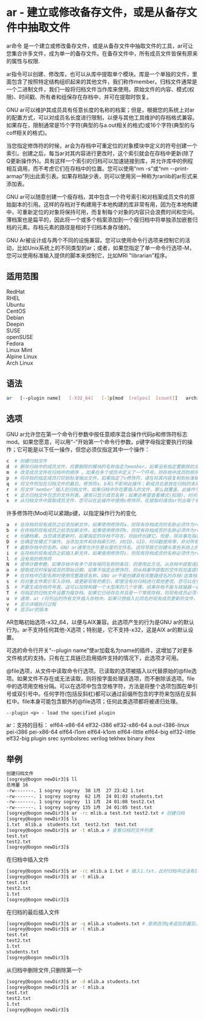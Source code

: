 # ar - 建立或修改备存文件，或是从备存文件中抽取文件

ar命令 是一个建立或修改备存文件，或是从备存文件中抽取文件的工具，ar可让您集合许多文件，成为单一的备存文件。在备存文件中，所有成员文件皆保有原来的属性与权限.

ar指令可以创建、修改库，也可以从库中提取单个模块。库是一个单独的文件，里面包含了按照特定结构组织起来的其他文件，我们称作member。归档文件通常是一个二进制文件，我们一般将归档文件当作库来使用。原始文件的内容、模式(权限)、时间戳、所有者和组保存在存档中，并可在提取时恢复。

GNU ar可以维护其成员具有任意长度的名称的档案；但是，根据您的系统上对ar的配置方式，可以对成员名长度进行限制，以便与其他工具维护的存档格式兼容。如果存在，限制通常是15个字符(典型的与a.out相关的格式)或16个字符(典型的与coff相关的格式)。

当您指定修饰符的时候，ar会为存档中可重定位的对象模块中定义的符号创建一个索引。创建之后，每当ar对其内容进行更改时，这个索引就会在存档中更新(除了Q更新操作外)。具有这样一个索引的归档可以加速链接到库，并允许库中的例程相互调用，而不考虑它们在存档中的位置。您可以使用“nm -s”或“nm --print-armap”列出此索引表。如果存档缺少表，则可以使用另一种称为ranlib的ar形式来添加表。

GNU ar可以随意创建一个瘦存档，其中包含一个符号索引和对档案成员文件的原始副本的引用。这样的存档对于构建用于本地构建的库非常有用，因为在本地构建中，可重新定位的对象将保持可用，而复制每个对象的内容只会浪费时间和空间。薄档案也是扁平的，因此将一个或多个档案添加到一个瘦归档中将单独添加嵌套归档的元素。存档元素的路径是相对于归档本身存储的。

GNU Ar被设计成与两个不同的设施兼容。您可以使用命令行选项来控制它的活动，比如Unix系统上的不同类型的ar；或者，如果您指定了单一命令行选项-M，您可以使用标准输入提供的脚本来控制它，比如MRI "librarian"程序。


## 适用范围

<!-- <div class="svg linux">Linux</div> -->
<div class="svg redhat">RedHat</div>
<div class="svg rhel">RHEL</div>
<div class="svg ubuntu">Ubuntu</div>
<div class="svg centos">CentOS</div>
<div class="svg debian">Debian</div>
<div class="svg deepin">Deepin</div>
<div class="svg suse">SUSE</div>
<div class="svg opensuse">openSUSE</div>
<div class="svg fedora">Fedora</div>
<div class="svg linuxmint">Linux Mint</div>
<!-- <div class="svg mxlinux">MX Linux</div> -->
<div class="svg alpinelinux">Alpine Linux</div>
<div class="svg archlinux">Arch Linux</div>

## 语法

``` bash
ar   [--plugin name]   [-X32_64]   [-]p[mod  [relpos]  [count]]   archive   [member...]
```

## 选项
GNU ar允许您在第一个命令行参数中按任意顺序混合操作代码p和修饰符标志mod。如果您愿意，可以用“-”开始第一个命令行参数。p键字母指定要执行的操作；它可能是以下任一操作，但您必须仅指定其中一个操作：
``` bash
c  # 创建归档文件
d  # 删除归档中的成员文件，将要删除的模块的名称指定为member。如果没有指定要删除的文件，则存档将保持不变
m  # 改变成员文件在归档中的顺序 。如果在多个成员中定义了一个符号，则存档中成员的排序会改变程序使用库链接的方式。如果在“m”中没有使用修饰符，那么在成员参数中命名的任何成员都会移动到归档文件的末尾；您可以使用a、b或i修饰符将它们移动到指定的位置。
p  # 将存档的指定成员打印到标准输出文件。如果指定了v修饰符，请在将其内容复制到标准输出之前显示成员名。
q  # 将文件附加在归档文件的最后。修饰符a、b和i不影响此操作；新成员总是放在归档的末尾。修饰符v在追加时使每个文件都有ar列表。因为这个操作的重点是速度，所以存档的符号表索引不会更新，即使它已经存在；您可以显式地使用ar或ranlib来更新符号表索引。但是，有太多不同的系统假设快速追加索引，因此GNU ar实现了q作为r的同义词。
r  # 将文件‘member’插入到归档文件，如果归档中存在要插入的文件，那么就覆盖。此操作与q的不同之处在于，如果现有成员的名称与要添加的成员匹配，则删除它们。如果成员中不存在‘member’，ar显示错误消息，并保持与该名称匹配的任何现有存档成员不受干扰。默认情况下，在文件末尾添加新成员；但您可以使用其中一个修饰符a、b或i请求相对于现有成员的位置。与此操作一起使用的修饰符v将引发插入的每个文件的一行输出。字母a或r，以指示文件是否被追加(没有删除旧成员)或被替换。
t  # 显示归档文件包含的文件列表。通常只显示成员名称；如果还希望查看模式(权限)、时间戳、所有者、组和大小，则还可以通过指定v修饰符来请求。如果未指定成员，则将列出存档中的所有文件。如果一个存档中有多个同名文件，只列出第一个实例；要查看它们，您必须要求一个完整的列表。
x  # 从归档文件中提取成员文件，您可以在此操作中使用v修饰符，在提取时请求ar列出每个名称。如果不指定成员，则提取存档中的所有文件。无法从瘦存档中提取文件。
```
许多修饰符(Mod)可以紧跟p键，以指定操作行为的变化
``` bash
a  # 在存档的现有成员之后添加新文件。如果使用修饰符a，则现有存档成员的名称必须作为relpos参数出现在归档规范之前。
b  # 在存档的现有成员之前添加新文件。如果使用修饰符b，则现有存档成员的名称必须作为relpos参数出现在归档规范之前。(与i相同)
c  # 创建档案。当您请求更新时，如果指定的存档不存在，则始终创建它。但是，除非事先指定通过使用此修饰符来创建警告，否则将发出警告。
D  # 在确定性模式下操作。当添加文件和存档索引时，对UID、GID、时间戳使用零，并对所有文件使用一致的文件模式。当使用此选项时，如果ar与相同的选项和相同的输入文件一起使用，则多次运行将创建相同的输出文件，而不管输入文件的所有者、组、文件模式或修改时间。
f  # 截断存档中的名称。GNU ar通常允许任意长度的文件名。这将导致它创建与某些系统上的本机ar程序不兼容的档案。如果这是个问题，那么当将f修饰符放在归档文件中时，可以使用f修饰符来截断文件名。
i  # 在存档的现有成员之前插入新文件。如果使用修饰符i，则现有存档成员的名称必须作为relpos参数出现在归档规范之前。(与b相同)
l  # 没有用的修饰符
N  # 使用计数参数。如果存档中有多个具有相同名称的条目，则使用此方法。从存档中提取或删除给定名称的实例计数
o  # 提取成员时保留成员的原始日期。如果不指定此修饰符，则从档案中提取的文件将加盖提取时间。
P  # 在存档中匹配名称时使用完整路径名称。GNU ar不能创建具有完整路径名的存档(这类档案不是POSIX投诉)，但其他归档创建者可以。此选项将导致GNU ar使用完整的路径名匹配文件名，这在从另一个工具创建的归档文件中提取单个文件时非常方便。
s  # 将对象文件索引写入存档，或更新现有的索引，即使没有对归档进行其他更改。您可以在任何操作中使用此修饰符标志，也可以单独使用。在存档上运行ar等于在它上运行ranlib。
S  # 不要生成存档符号表。这可以加快构建一个大型库的几个步骤。结果存档不能与链接器一起使用。为了构建符号表，必须在ar的最后一次执行时省略S修饰符，或者必须在归档文件上运行ranlib。
T  # 将指定的归档文件设置为瘦存档。如果它已经存在并且是一个常规存档，则现有成员必须与存档目录相同。
u  # 通常，ar r将列出的所有文件插入存档中。如果只想插入比同名的现有成员更新的文件，请使用此修饰符。u修饰符仅允许用于操作r(替换)。特别是不允许使用组合qu，因为检查时间戳将失去操作q的任何速度优势。
v  # 显示详细执行过程
V  # 显示ar的版本
```
AR忽略初始选项-x32_64，以便与AIX兼容。此选项产生的行为是GNU ar的默认行为。ar不支持任何其他-X选项；特别是，它不支持-x32，这是AIX ar的默认设置。

可选的命令行开关“--plugin name”使ar加载名为name的插件，这增加了对更多文件格式的支持。只有在工具链已启用插件支持的情况下，此选项才可用。

@file选项，从文件中读取命令行选项。已读取的选项被插入以代替原始的@file选项。如果文件不存在或无法读取，则将按字面处理该选项，而不删除该选项。file中的选项用空格分隔。可以在选项中包含空格字符，方法是将整个选项包围在单引号或双引号中。任何字符(包括反斜杠)都可以通过前缀所包含的字符来包括在反斜杠中。file本身可能包含额外的@file选项；任何此类选项都将被递归处理。

```
--plugin <p> - load the specified plugin
```
ar：支持的目标： elf64-x86-64 elf32-i386 elf32-x86-64 a.out-i386-linux pei-i386 pei-x86-64 elf64-l1om elf64-k1om elf64-little elf64-big elf32-little elf32-big plugin srec symbolsrec verilog tekhex binary ihex
## 举例

``` bash
创建归档文件
[sogrey@bogon newDir3]$ ll
总用量 16
-rw-------. 1 sogrey sogrey  38 1月  27 23:42 1.txt
-rw-------. 1 sogrey sogrey  62 1月  24 01:03 students.txt
-rw-------. 1 sogrey sogrey  11 1月  24 01:08 test2.txt
-rw-------. 1 sogrey sogrey 135 1月  24 01:05 test.txt
[sogrey@bogon newDir3]$ ar -rc mlib.a test.txt test2.txt # 创建归档
[sogrey@bogon newDir3]$ ls
1.txt  mlib.a  students.txt  test2.txt  test.txt
[sogrey@bogon newDir3]$ ar -t mlib.a # 查看归档的文件列表
test.txt
test2.txt
[sogrey@bogon newDir3]$ 
```
在归档中插入文件
``` bash
[sogrey@bogon newDir3]$ ar -rc mlib.a 1.txt # 插入1.txt，此时归档中还没有1.txt
[sogrey@bogon newDir3]$ ar -t mlib.a
test.txt
test2.txt
1.txt
[sogrey@bogon newDir3]$ 
```
在归档的最后插入文件
``` bash
[sogrey@bogon newDir3]$ ar -q mlib.a students.txt # 是用选项q来追加到最后，注意这个和r是不一样的
[sogrey@bogon newDir3]$ ar -t mlib.a
test.txt
test2.txt
1.txt
students.txt
[sogrey@bogon newDir3]$ 
```
从归档中删除文件,只删除第一个
``` bash
[sogrey@bogon newDir3]$ ar -d mlib.a students.txt
[sogrey@bogon newDir3]$ ar -t mlib.a
test.txt
test2.txt
1.txt
[sogrey@bogon newDir3]$ 
```